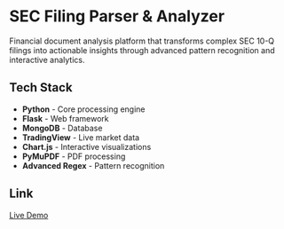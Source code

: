 # SEC Filing Parser & Analyzer

Financial document analysis platform that transforms complex SEC 10-Q filings into actionable insights through advanced pattern recognition and interactive analytics.

## Tech Stack

- **Python** - Core processing engine
- **Flask** - Web framework
- **MongoDB** - Database
- **TradingView** - Live market data
- **Chart.js** - Interactive visualizations
- **PyMuPDF** - PDF processing
- **Advanced Regex** - Pattern recognition

## Link

[Live Demo](https://sec-filing-parser-analyzer-iuie4cnvq.vercel.app/)
